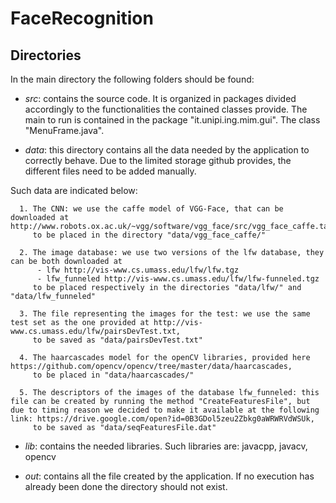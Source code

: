 # FaceRecognition

## Directories
In the main directory the following folders should be found:

  - <i>src</i>: contains the source code. It is organized in packages divided accordingly to the functionalities the contained classes provide. The main to run is contained in the package "it.unipi.ing.mim.gui". The class "MenuFrame.java".

  - <i>data</i>: this directory contains all the data needed by the application to correctly behave. Due to the limited storage github provides, the different files need to be added manually.

  Such data are indicated below:

      1. The CNN: we use the caffe model of VGG-Face, that can be downloaded at http://www.robots.ox.ac.uk/~vgg/software/vgg_face/src/vgg_face_caffe.tar.gz,
         to be placed in the directory "data/vgg_face_caffe/"

      2. The image database: we use two versions of the lfw database, they can be both downloaded at
          - lfw http://vis-www.cs.umass.edu/lfw/lfw.tgz
          - lfw_funneled http://vis-www.cs.umass.edu/lfw/lfw-funneled.tgz
         to be placed respectively in the directories "data/lfw/" and "data/lfw_funneled"

      3. The file representing the images for the test: we use the same test set as the one provided at http://vis-www.cs.umass.edu/lfw/pairsDevTest.txt,
         to be saved as "data/pairsDevTest.txt"

      4. The haarcascades model for the openCV libraries, provided here https://github.com/opencv/opencv/tree/master/data/haarcascades,
         to be placed in "data/haarcascades/"

      5. The descriptors of the images of the database lfw_funneled: this file can be created by running the method "CreateFeaturesFile", but due to timing reason we decided to make it available at the following link: https://drive.google.com/open?id=0B3GDol5zeu2Zbkg0aWRWRVdWSUk,
         to be saved as "data/seqFeaturesFile.dat"

  - <i>lib</i>: contains the needed libraries. Such libraries are:
                javacpp, javacv, opencv

  - <i>out</i>: contains all the file created by the application. If no execution has already been done the directory should not exist.
